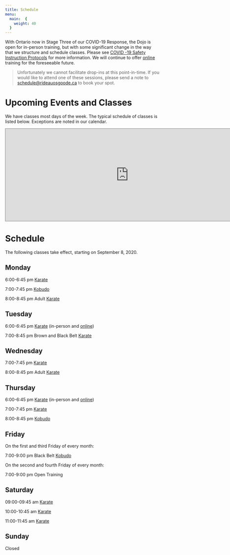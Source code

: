 ```yaml
---
title: Schedule
menu: 
  main:  {
    weight: 40
  }
---
```


With Ontario now in Stage Three of our COVID-19 Response, the Dojo is open for in-person training, but with some significant change in the way that we structure and schedule classes. Please see [COVID -19 Safety Instruction Protocols](/covid) for more information. We will continue to offer <span class="online">[online](/online)</span> training for the foreseeable future.

> Unfortunately we cannot facilitate drop-ins at this point-in-time. If you would like to attend one of these sessions, please send a note to [schedule@rideauosgoode.ca](schedule@rideauosgoode.ca) to book your spot.

# Upcoming Events and Classes

We have classes most days of the week. The typical schedule of classes is listed below. Exceptions are noted in our calendar.

<iframe src="https://calendar.google.com/calendar/embed?height=300&amp;wkst=1&amp;bgcolor=%23ffffff&amp;ctz=America%2FToronto&amp;src=MTZxOGkybGpucXFsdHZ2MmY0N2E0bTBlbTBAZ3JvdXAuY2FsZW5kYXIuZ29vZ2xlLmNvbQ&amp;color=%23A79B8E&amp;mode=AGENDA" style="border:solid 1px #777" width="800" height="300" frameborder="0" scrolling="no"></iframe>

# Schedule

The following classes take effect, starting on September 8, 2020.

## Monday

<!--  11:00-11:45am [Introduction to Karate for Adults (50+)](/adult) -->

6:00-6:45 pm [Karate](/karate)

7:00-7:45 pm <span class="kobudo">[Kobudo](/kobudo)</span>

8:00-8:45 pm Adult [Karate](/karate)

## Tuesday

6:00-6:45 pm [Karate](/karate) (in-person and <span class="online">[online](/online)</span>)

7:00-8:45 pm Brown and Black Belt [Karate](/karate)

## Wednesday

<!--  11:00-11:45am [Introduction to Karate for Adults (50+)](/adult) -->

7:00-7:45 pm [Karate](/karate)

8:00-8:45 pm Adult [Karate](/karate)

## Thursday

6:00-6:45 pm [Karate](/karate) (in-person and <span class="online">[online](/online)</span>)

7:00-7:45 pm [Karate](/karate)

8:00-8:45 pm <span class="kobudo">[Kobudo](/kobudo)</span>

## Friday

On the first and third Friday of every month:

7:00-9:00 pm Black Belt <span class="kobudo">[Kobudo](/kobudo)</span>

On the second and fourth Friday of every month:

7:00-9:00 pm Open Training

## Saturday

09:00-09:45 am [Karate](/karate)

10:00-10:45 am [Karate](/karate)

11:00-11:45 am [Karate](/karate)

## Sunday

Closed